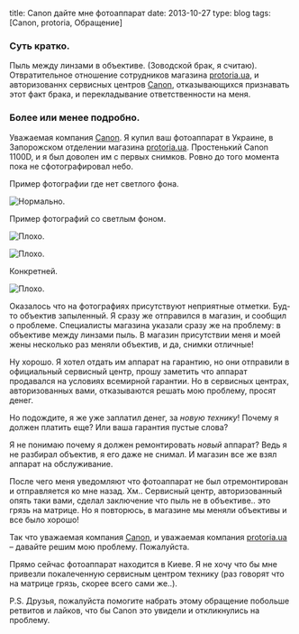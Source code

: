 title: Canon дайте мне фотоаппарат
date: 2013-10-27
type: blog
tags: [Canon, protoria, Обращение]

### Суть кратко.

Пыль между линзами в объективе. (Зоводской брак, я считаю). Отвратительное отношение сотрудников магазина [protoria.ua](http://protoria.ua/), и авторизованнх сервисных центров [Canon](http://www.canon.ua/), отказывающихся признавать этот факт брака, и перекладывание ответственности на меня.

### Более или менее подробно.

Уважаемая компания [Canon](http://www.canon.ua/). Я купил ваш фотоаппарат в Украине, в Запорожском отделении магазина [protoria.ua](http://protoria.ua/). Простенький Canon 1100D, и я был доволен им с первых снимков. Ровно до того момента пока не сфотографировал небо.

Пример фотографии где нет светлого фона.

![Нормально.](http://imageshack.com/a/img703/4458/rxkm.jpg)

Пример фотографий со светлым фоном.

![Плохо.](http://imageshack.com/a/img202/1638/sbw3.jpg)

![Плохо.](http://imageshack.com/a/img560/9794/mj2e.jpg)

Конкретней.

![Плохо.](http://imageshack.com/a/img198/5061/p8vc.jpg)

Оказалось что на фотографиях присутствуют неприятные отметки. Буд-то объектив запыленный. Я сразу же отправился в магазин, и сообщил о проблеме. Специалисты магазина указали сразу же на проблему: в объективе между линзами пыль. В магазин присутствии меня и моей жены несколько раз меняли объектив, и да, снимки отличные!

Ну хорошо. Я хотел отдать им аппарат на гарантию, но они отправили в официальный сервисный центр, прошу заметить что аппарат продавался на условиях всемирной гарантии. Но в сервисных центрах, авторизованных вами, отказываются решать мою проблему, просят денег.

Но подождите, я же уже заплатил денег, за *новую технику*! Почему я должен платить еще? Или ваша гарантия пустые слова?

Я не понимаю почему я должен ремонтировать *новый* аппарат? Ведь я не разбирал объектив, я его даже не снимал. И магазин все же взял аппарат на обслуживание.

После чего меня уведомляют что фотоаппарат не был отремонтирован и отправляется ко мне назад. Хм.. Сервисный центр, авторизованный опять таки вами, сделал заключение что пыль не в объективе.. это грязь на матрице. Но я повторюсь, в магазине мы меняли объективы и все было хорошо! 

Так что уважаемая компания [Canon](http://www.canon.ua/), и уважаемая компания [protoria.ua](http://protoria.ua/) – давайте решим мою проблему. Пожалуйста.

Прямо сейчас фотоаппарат находится в Киеве. Я не хочу что бы мне привезли покалеченную сервисным центром технику (раз говорят что на матрице грязь, скорее всего сами же..).

P.S. Друзья, пожалуйста помогите набрать этому обращение побольше ретвитов и лайков, что бы Canon это увидели и откликнулись на проблему.
